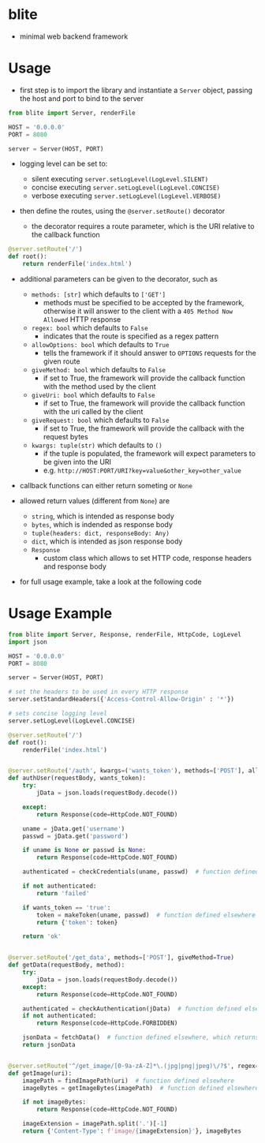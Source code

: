# blite
- minimal web backend framework

# Usage
- first step is to import the library and instantiate a `Server` object, passing the host and port to bind to the server

```python
from blite import Server, renderFile

HOST = '0.0.0.0'
PORT = 8080

server = Server(HOST, PORT)
```
- logging level can be set to:
  - silent executing `server.setLogLevel(LogLevel.SILENT)`
  - concise executing `server.setLogLevel(LogLevel.CONCISE)`
  - verbose executing `server.setLogLevel(LogLevel.VERBOSE)`

- then define the routes, using the `@server.setRoute()` decorator
    - the decorator requires a route parameter, which is the URI relative to the callback function

```python
@server.setRoute('/')
def root():
    return renderFile('index.html')
```

- additional parameters can be given to the decorator, such as
    - `methods: [str]` which defaults to `['GET']`
        - methods must be specified to be accepted by the framework, otherwise it will answer to the client with a `405 Method Now Allowed` HTTP response
    - `regex: bool` which defaults to `False`
        - indicates that the route is specified as a regex pattern
    - `allowOptions: bool` which defaults to `True`
        - tells the framework if it should answer to `OPTIONS` requests for the given route
    - `giveMethod: bool` which defaults to `False`
        - if set to True, the framework will provide the callback function with the method used by the client
    - `giveUri: bool` which defaults to `False`
        - if set to True, the framework will provide the callback function with the uri called by the client
    - `giveRequest: bool` which defaults to `False`
        - if set to True, the framework will provide the callback with the request bytes
    - `kwargs: tuple(str)` which defaults to `()`
        - if the tuple is populated, the framework will expect parameters to be given into the URI
        - e.g. `http://HOST:PORT/URI?key=value&other_key=other_value`

- callback functions can either return someting or `None`
- allowed return values (different from `None`) are
    - `string`, which is intended as response body
    - `bytes`, which is indended as response body
    - `tuple(headers: dict, responseBody: Any)`
    - `dict`, which is intended as json response body
    - `Response`
        - custom class which allows to set HTTP code, response headers and response body

- for full usage example, take a look at the following code

# Usage Example

```python 
from blite import Server, Response, renderFile, HttpCode, LogLevel
import json

HOST = '0.0.0.0'
PORT = 8080

server = Server(HOST, PORT)

# set the headers to be used in every HTTP response   
server.setStandardHeaders({'Access-Control-Allow-Origin' : '*'})

# sets concise logging level
server.setLogLevel(LogLevel.CONCISE)

@server.setRoute('/')
def root():
    renderFile('index.html')


@server.setRoute('/auth', kwargs=('wants_token'), methods=['POST'], allowOptions=False)
def authUser(requestBody, wants_token):
    try:
        jData = json.loads(requestBody.decode())

    except:
        return Response(code=HttpCode.NOT_FOUND)

    uname = jData.get('username')
    passwd = jData.get('password')

    if uname is None or passwd is None:
        return Response(code=HttpCode.NOT_FOUND)

    authenticated = checkCredentials(uname, passwd)  # function defined elsewhere

    if not authenticated:
        return 'failed'

    if wants_token == 'true':
        token = makeToken(uname, passwd)  # function defined elsewhere
        return {'token': token}

    return 'ok'


@server.setRoute('/get_data', methods=['POST'], giveMethod=True)
def getData(requestBody, method):
    try:
        jData = json.loads(requestBody.decode())
    except:
        return Response(code=HttpCode.NOT_FOUND)

    authenticated = checkAuthentication(jData)  # function defined elsewhere
    if not authenticated:
        return Response(code=HttpCode.FORBIDDEN)

    jsonData = fetchData()  # function defined elsewhere, which returns a dict
    return jsonData


@server.setRoute('^/get_image/[0-9a-zA-Z]*\.(jpg|png|jpeg)\/?$', regex=True, giveUri=True)
def getImage(uri):
    imagePath = findImagePath(uri)  # function defined elsewhere
    imageBytes = getImageBytes(imagePath)  # function defined elsewhere

    if not imageBytes:
        return Response(code=HttpCode.NOT_FOUND)

    imageExtension = imagePath.split('.')[-1]
    return {'Content-Type': f'image/{imageExtension}'}, imageBytes
```
